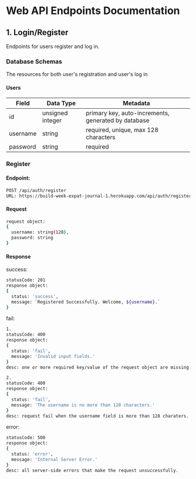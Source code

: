# Web API Endpoints Documentation

## 1. Login/Register

Endpoints for users register and log in.

### Database Schemas

The resources for both user's registration and user's log in

#### Users
| Field    | Data Type        | Metadata                                            |
| -------- | -----------------| --------------------------------------------------- |
| id       | unsigned integer | primary key, auto-increments, generated by database |
| username | string           | required, unique, max 128 characters                |
| password | string           | required                                            |

### Register

#### Endpoint:

```sh
POST /api/auth/register
URL: https://build-week-expat-journal-1.herokuapp.com/api/auth/register
```

#### Request

```sh
request object:
{ 
  username: string(128),
  password: string
}
```

#### Response

success: 
```sh
statusCode: 201
response object:
{ 
  status: 'success',
  message: `Registered Successfully. Welcome, ${username}.`
}
```

fail: 
```sh
1.
statusCode: 400
response object:
{ 
  status: 'fail',
  message: 'Invalid input fields.'
}
desc: one or more required key/value of the request object are missing. Ex: username field is missing in the request.

2.
statusCode: 400
response object:
{ 
  status: 'fail',
  message: 'The username is no more than 128 characters.'
}
desc: request fail when the username field is more than 128 charaters.
```

error: 
```sh
statusCode: 500
response object:
{ 
  status: 'error',
  message: 'Internal Server Error.'
}
desc: all server-side errors that make the request unsuccessfully.
```


